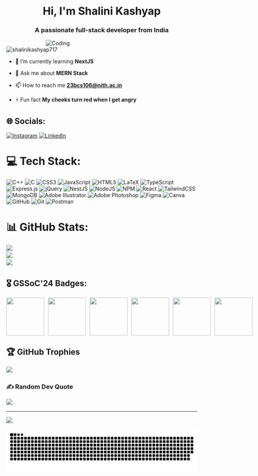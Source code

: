 

<h1 align="center">Hi, I'm Shalini Kashyap</h1>
<h3 align="center">A passionate full-stack developer from India</h3>

<img align="right" alt="Coding" width="400" src="https://digitalscholar.in/wp-content/uploads/2022/06/online-learning.gif">


<p align="left"> <img src="https://komarev.com/ghpvc/?username=shalinikashyap717&label=Profile%20views&color=0e75b6&style=flat" alt="shalinikashyap717" /> </p>

- 🌱 I’m currently learning **NextJS** 

- 💬 Ask me about **MERN Stack**

- 📫 How to reach me **23bcs106@nith.ac.in**

- ⚡ Fun fact **My cheeks turn red when I get angry**
  

## 🌐 Socials:
[![Instagram](https://img.shields.io/badge/Instagram-%23E4405F.svg?logo=Instagram&logoColor=white)](https://instagram.com/@shaliniiikashyap) [![LinkedIn](https://img.shields.io/badge/LinkedIn-%230077B5.svg?logo=linkedin&logoColor=white)](https://linkedin.com/in/https://www.linkedin.com/in/shalini-kashyap-a44561280) 

# 💻 Tech Stack:
![C++](https://img.shields.io/badge/c++-%2300599C.svg?style=for-the-badge&logo=c%2B%2B&logoColor=white) ![C](https://img.shields.io/badge/c-%2300599C.svg?style=for-the-badge&logo=c&logoColor=white) ![CSS3](https://img.shields.io/badge/css3-%231572B6.svg?style=for-the-badge&logo=css3&logoColor=white) ![JavaScript](https://img.shields.io/badge/javascript-%23323330.svg?style=for-the-badge&logo=javascript&logoColor=%23F7DF1E) ![HTML5](https://img.shields.io/badge/html5-%23E34F26.svg?style=for-the-badge&logo=html5&logoColor=white) ![LaTeX](https://img.shields.io/badge/latex-%23008080.svg?style=for-the-badge&logo=latex&logoColor=white) ![TypeScript](https://img.shields.io/badge/typescript-%23007ACC.svg?style=for-the-badge&logo=typescript&logoColor=white) ![Express.js](https://img.shields.io/badge/express.js-%23404d59.svg?style=for-the-badge&logo=express&logoColor=%2361DAFB) ![jQuery](https://img.shields.io/badge/jquery-%230769AD.svg?style=for-the-badge&logo=jquery&logoColor=white) ![NestJS](https://img.shields.io/badge/nestjs-%23E0234E.svg?style=for-the-badge&logo=nestjs&logoColor=white) ![NodeJS](https://img.shields.io/badge/node.js-6DA55F?style=for-the-badge&logo=node.js&logoColor=white) ![NPM](https://img.shields.io/badge/NPM-%23CB3837.svg?style=for-the-badge&logo=npm&logoColor=white) ![React](https://img.shields.io/badge/react-%2320232a.svg?style=for-the-badge&logo=react&logoColor=%2361DAFB) ![TailwindCSS](https://img.shields.io/badge/tailwindcss-%2338B2AC.svg?style=for-the-badge&logo=tailwind-css&logoColor=white) ![MongoDB](https://img.shields.io/badge/MongoDB-%234ea94b.svg?style=for-the-badge&logo=mongodb&logoColor=white) ![Adobe Illustrator](https://img.shields.io/badge/adobe%20illustrator-%23FF9A00.svg?style=for-the-badge&logo=adobe%20illustrator&logoColor=white) ![Adobe Photoshop](https://img.shields.io/badge/adobe%20photoshop-%2331A8FF.svg?style=for-the-badge&logo=adobe%20photoshop&logoColor=white) ![Figma](https://img.shields.io/badge/figma-%23F24E1E.svg?style=for-the-badge&logo=figma&logoColor=white) ![Canva](https://img.shields.io/badge/Canva-%2300C4CC.svg?style=for-the-badge&logo=Canva&logoColor=white) ![GitHub](https://img.shields.io/badge/github-%23121011.svg?style=for-the-badge&logo=github&logoColor=white) ![Git](https://img.shields.io/badge/git-%23F05033.svg?style=for-the-badge&logo=git&logoColor=white) ![Postman](https://img.shields.io/badge/Postman-FF6C37?style=for-the-badge&logo=postman&logoColor=white)


# 📊 GitHub Stats:

  ![](https://github-readme-stats.vercel.app/api?username=shalinikashyap717&theme=dracula&hide_border=false&include_all_commits=true&count_private=true)<br/>
![](https://github-readme-streak-stats.herokuapp.com/?user=shalinikashyap717&theme=dracula&hide_border=false)<br/>
![](https://github-readme-stats.vercel.app/api/top-langs/?username=shalinikashyap717&theme=dracula&hide_border=false&include_all_commits=true&count_private=true&layout=compact)

## 🎖️ GSSoC'24 Badges:

<div style="display: flex; align-items:center; gap: 10px;' align='center'><a href="https://gssoc.girlscript.tech/leaderboard">

<img src="https://raw.githubusercontent.com/GSSoC24/Postman-Challenge/main/docs/assets/Postman%20White.png" width="100px" height="100px" />

<img src="https://raw.githubusercontent.com/GSSoC24/Postman-Challenge/main/docs/assets/1.png" width="100px" height="100px" />

<img src="https://raw.githubusercontent.com/GSSoC24/Postman-Challenge/main/docs/assets/2.png" width="100px" height="100px" />

<img src="https://raw.githubusercontent.com/GSSoC24/Postman-Challenge/main/docs/assets/3.png" width="100px" height="100px" />

<img src="https://raw.githubusercontent.com/GSSoC24/Postman-Challenge/main/docs/assets/4.png" width="100px" height="100px" />

<img src="https://raw.githubusercontent.com/GSSoC24/Postman-Challenge/main/docs/assets/5.png" width="100px" height="100px" />



</a>

</div>


## 🏆 GitHub Trophies
![](https://github-profile-trophy.vercel.app/?username=shalinikashyap717&theme=radical&no-frame=false&no-bg=false&margin-w=4)

### ✍️ Random Dev Quote
![](https://quotes-github-readme.vercel.app/api?type=horizontal&theme=radical)

---
[![](https://visitcount.itsvg.in/api?id=shalinikashyap717&icon=0&color=11)](https://visitcount.itsvg.in)


<picture>
  <source media="(prefers-color-scheme: dark)" srcset="https://raw.githubusercontent.com/ShaliniKashyap717/ShaliniKashyap717/output/github-snake-dark.svg" />
  <source media="(prefers-color-scheme: light)" srcset="https://raw.githubusercontent.com/ShaliniKashyap717/ShaliniKashyap717/output/github-snake.svg" />
  <img alt="github-snake" src="https://raw.githubusercontent.com/ShaliniKashyap717/ShaliniKashyap717/output/github-snake.svg" />
</picture>

<!-- Proudly created with GPRM ( https://gprm.itsvg.in ) -->
